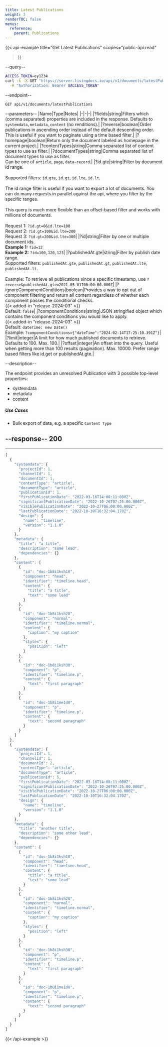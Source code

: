 ```yaml
---
title: Latest Publications 
weight: 3
renderTOC: false
menus:
  reference:
    parent: Publications
---
```


{{< api-example
  title="Get Latest Publications"
  scopes="public-api:read"
>}}

--query--

```bash
ACCESS_TOKEN=ey1234
curl -k -X GET "https://server.livingdocs.io/api/v1/documents/latestPublications" \
  -H "Authorization: Bearer $ACCESS_TOKEN"
```

--endpoint--
```
GET api/v1/documents/latestPublications
```

--parameters--
|Name|Type|Notes|
|-|-|-|
|?fields|string|Filters which (comma separated) properties are included in the response. Defaults to `systemdata,metadata,content` (no renditions).|
|?reverse|boolean|Order publications in ascending order instead of the default descending order. This is useful if you want to paginate using a time based filter.|
|?homepage|boolean|Return only the document labeled as homepage in the current project.|
|?contentTypes|string|Comma separated list of content types to use as filter.|
|?documentTypes|string|Comma separated list of document types to use as filter.<br>Can be one of `article`, `page`, `data-record`.|
|?id.gte|string|Filter by document id range.<br><br>Supported filters: `id.gte`, `id.gt`, `id.lte`, `id.lt`.<br><br>The id range filter is useful if you want to export a lot of documents. You can do many requests in parallel against the api, where you filter by the specific ranges.<br><br>This query is much more flexible than an offset-based filter and works with millions of documents.<br><br>Request 1: `?id.gt=0&id.lte=100`<br>Request 2: `?id.gt=100&id.lte=200`<br>Request 3: `?id.gt=200&id.lte=300`|
|?id|string|Filter by one or multiple document ids.<br>**Example 1:** `?id=12`<br>**Example 2:** `?id=100,120,123`|
|?publishedAt.gte|string|Filter by publish date range.<br>Supported filters: `publishedAt.gte`, `publishedAt.gt`, `publishedAt.lte`, `publishedAt.lt`.<br><br>Example: To retrieve all publications since a specific timestamp, use `?reverse&publishedAt.gte=2021-05-01T00:00:00.000Z`|
|?ignoreComponentConditions|boolean|Provides a way to opt out of component filtering and return all content regardless of whether each component passes the conditional checks.<br>{{< added-in "release-2024-03" >}}<br>Default: `false`|
|?componentConditions|string|JSON stringified object which contains the component conditions you would like to apply.<br>{{< added-in "release-2024-03" >}}<br>Default: `dateTime: new Date()`<br>Example: `?componentConditions={"dateTime":"2024-02-14T17:25:10.391Z"}`|
|?limit|integer|A limit for how much published documents to retrieve. Defaults to 100. Max. 100.|
|?offset|integer|An offset into the query. Useful when getting more than 100 results (pagination). Max. 10000. Prefer range based filters like id.get or publishedAt.gte.|

--description--

The endpoint provides an unresolved Publication with 3 possible top-level properties:
- systemdata
- metadata
- content

##### Use Cases

- Bulk export of data, e.g. a specific `Content Type`

--response--
200
---
---
```js
[
  {
    "systemdata": {
      "projectId": 1,
      "channelId": 1,
      "documentId": 1,
      "contentType": "article",
      "documentType": "article",
      "publicationId": 1,
      "firstPublicationDate": "2022-03-16T14:08:11:000Z",
      "significantPublicationDate": "2022-10-26T07:25:00.000Z",
      "visiblePublicationDate": "2022-10-27T06:00:00.000Z",
      "lastPublicationDate": "2022-10-30T16:32:04.170Z",
      "design": {
        "name": "timeline",
        "version": "1.1.0"
      }
    },
    "metadata": {
      "title": "a title",
      "description": "some lead",
      "dependencies": {}
    },
    "content": [
      {
        "id": "doc-1b8i1ksh10",
        "component": "head",
        "identifier": "timeline.head",
        "content": {
          "title": "a title",
          "text": "some lead"
        }
      },
      {
        "id": "doc-1b8i1ksh20",
        "component": "normal",
        "identifier": "timeline.normal",
        "content": {
          "caption": "my caption"
        },
        "styles": {
          "position": "left"
        }
      },
      {
        "id": "doc-1b8i1ksh30",
        "component": "p",
        "identifier": "timeline.p",
        "content": {
          "text": "first paragraph"
        }
      },
      {
        "id": "doc-1b8i1me1d0",
        "component": "p",
        "identifier": "timeline.p",
        "content": {
          "text": "second paragraph"
        }
      }
    ]
  },
  {
    "systemdata": {
      "projectId": 1,
      "channelId": 1,
      "documentId": 2,
      "contentType": "article",
      "documentType": "article",
      "publicationId": 5,
      "firstPublicationDate": "2022-03-16T14:08:11:000Z",
      "significantPublicationDate": "2022-10-26T07:25:00.000Z",
      "visiblePublicationDate": "2022-10-27T06:00:00.000Z",
      "lastPublicationDate": "2022-10-30T16:32:04.170Z",
      "design": {
        "name": "timeline",
        "version": "1.1.0"
      }
    },
    "metadata": {
      "title": "another title",
      "description": "some other lead",
      "dependencies": {}
    },
    "content": [
      {
        "id": "doc-1b8i1ksh10",
        "component": "head",
        "identifier": "timeline.head",
        "content": {
          "title": "a title",
          "text": "some lead"
        }
      },
      {
        "id": "doc-1b8i1ksh20",
        "component": "normal",
        "identifier": "timeline.normal",
        "content": {
          "caption": "my caption"
        },
        "styles": {
          "position": "left"
        }
      },
      {
        "id": "doc-1b8i1ksh30",
        "component": "p",
        "identifier": "timeline.p",
        "content": {
          "text": "first paragraph"
        }
      },
      {
        "id": "doc-1b8i1me1d0",
        "component": "p",
        "identifier": "timeline.p",
        "content": {
          "text": "second paragraph"
        }
      }
    ]
  }
]
```

{{< /api-example >}}
